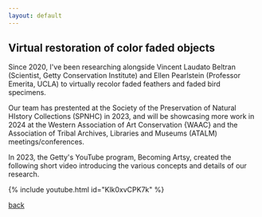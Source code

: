 ```yaml
---
layout: default
---
```


## Virtual restoration of color faded objects

Since 2020, I've been researching alongside Vincent Laudato Beltran (Scientist, Getty Conservation Institute) and Ellen Pearlstein (Professor Emerita, UCLA) to virtually recolor faded feathers and faded bird specimens. 

Our team has prestented at the Society of the Preservation of Natural HIstory Collections (SPNHC) in 2023, and will be showcasing more work in 2024 at the Western Association of Art Conservation {WAAC} and the Association of Tribal Archives, Libraries and Museums (ATALM) meetings/conferences.

In 2023, the Getty's YouTube program, Becoming Artsy, created the following short video introducing the various concepts and details of our research.

{% include youtube.html id="Klk0xvCPK7k" %}


[back](./)

